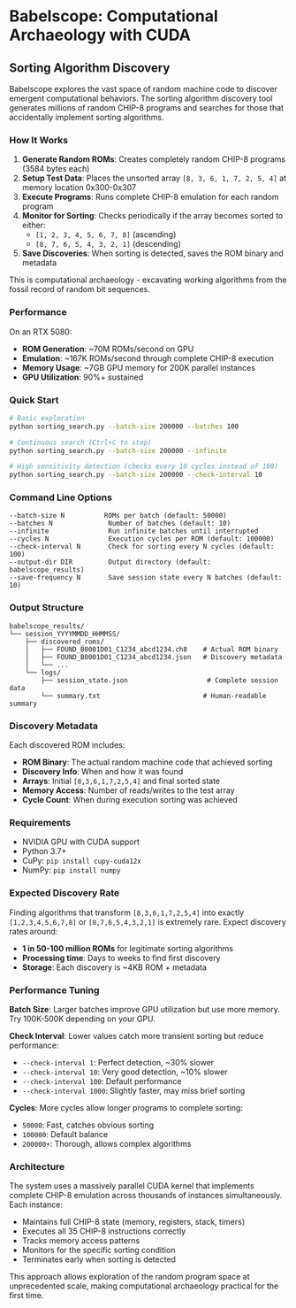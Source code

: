 # Babelscope: Computational Archaeology with CUDA

## Sorting Algorithm Discovery

Babelscope explores the vast space of random machine code to discover emergent computational behaviors. The sorting algorithm discovery tool generates millions of random CHIP-8 programs and searches for those that accidentally implement sorting algorithms.

### How It Works

1. **Generate Random ROMs**: Creates completely random CHIP-8 programs (3584 bytes each)
2. **Setup Test Data**: Places the unsorted array `[8, 3, 6, 1, 7, 2, 5, 4]` at memory location 0x300-0x307
3. **Execute Programs**: Runs complete CHIP-8 emulation for each random program
4. **Monitor for Sorting**: Checks periodically if the array becomes sorted to either:
   - `[1, 2, 3, 4, 5, 6, 7, 8]` (ascending)
   - `[8, 7, 6, 5, 4, 3, 2, 1]` (descending)
5. **Save Discoveries**: When sorting is detected, saves the ROM binary and metadata

This is computational archaeology - excavating working algorithms from the fossil record of random bit sequences.

### Performance

On an RTX 5080:
- **ROM Generation**: ~70M ROMs/second on GPU
- **Emulation**: ~167K ROMs/second through complete CHIP-8 execution
- **Memory Usage**: ~7GB GPU memory for 200K parallel instances
- **GPU Utilization**: 90%+ sustained

### Quick Start

```bash
# Basic exploration
python sorting_search.py --batch-size 200000 --batches 100

# Continuous search (Ctrl+C to stop)
python sorting_search.py --batch-size 200000 --infinite

# High sensitivity detection (checks every 10 cycles instead of 100)
python sorting_search.py --batch-size 200000 --check-interval 10
```

### Command Line Options

```
--batch-size N          ROMs per batch (default: 50000)
--batches N              Number of batches (default: 10)
--infinite               Run infinite batches until interrupted
--cycles N               Execution cycles per ROM (default: 100000)
--check-interval N       Check for sorting every N cycles (default: 100)
--output-dir DIR         Output directory (default: babelscope_results)
--save-frequency N       Save session state every N batches (default: 10)
```

### Output Structure

```
babelscope_results/
└── session_YYYYMMDD_HHMMSS/
    ├── discovered_roms/
    │   ├── FOUND_B0001D01_C1234_abcd1234.ch8    # Actual ROM binary
    │   ├── FOUND_B0001D01_C1234_abcd1234.json   # Discovery metadata
    │   └── ...
    └── logs/
        ├── session_state.json                    # Complete session data
        └── summary.txt                          # Human-readable summary
```

### Discovery Metadata

Each discovered ROM includes:
- **ROM Binary**: The actual random machine code that achieved sorting
- **Discovery Info**: When and how it was found
- **Arrays**: Initial `[8,3,6,1,7,2,5,4]` and final sorted state
- **Memory Access**: Number of reads/writes to the test array
- **Cycle Count**: When during execution sorting was achieved

### Requirements

- NVIDIA GPU with CUDA support
- Python 3.7+
- CuPy: `pip install cupy-cuda12x`
- NumPy: `pip install numpy`

### Expected Discovery Rate

Finding algorithms that transform `[8,3,6,1,7,2,5,4]` into exactly `[1,2,3,4,5,6,7,8]` or `[8,7,6,5,4,3,2,1]` is extremely rare. Expect discovery rates around:

- **1 in 50-100 million ROMs** for legitimate sorting algorithms
- **Processing time**: Days to weeks to find first discovery
- **Storage**: Each discovery is ~4KB ROM + metadata

### Performance Tuning

**Batch Size**: Larger batches improve GPU utilization but use more memory. Try 100K-500K depending on your GPU.

**Check Interval**: Lower values catch more transient sorting but reduce performance:
- `--check-interval 1`: Perfect detection, ~30% slower
- `--check-interval 10`: Very good detection, ~10% slower  
- `--check-interval 100`: Default performance
- `--check-interval 1000`: Slightly faster, may miss brief sorting

**Cycles**: More cycles allow longer programs to complete sorting:
- `50000`: Fast, catches obvious sorting
- `100000`: Default balance
- `200000+`: Thorough, allows complex algorithms

### Architecture

The system uses a massively parallel CUDA kernel that implements complete CHIP-8 emulation across thousands of instances simultaneously. Each instance:

- Maintains full CHIP-8 state (memory, registers, stack, timers)
- Executes all 35 CHIP-8 instructions correctly
- Tracks memory access patterns
- Monitors for the specific sorting condition
- Terminates early when sorting is detected

This approach allows exploration of the random program space at unprecedented scale, making computational archaeology practical for the first time.